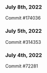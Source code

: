 ### July 8th, 2022

Commit #174036

### July 5th, 2022

Commit #314353


### July 4th, 2022

Commit #72281
